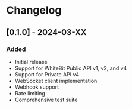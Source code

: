# Changelog

## [0.1.0] - 2024-03-XX

### Added
- Initial release
- Support for WhiteBit Public API v1, v2, and v4
- Support for Private API v4
- WebSocket client implementation
- Webhook support
- Rate limiting
- Comprehensive test suite
